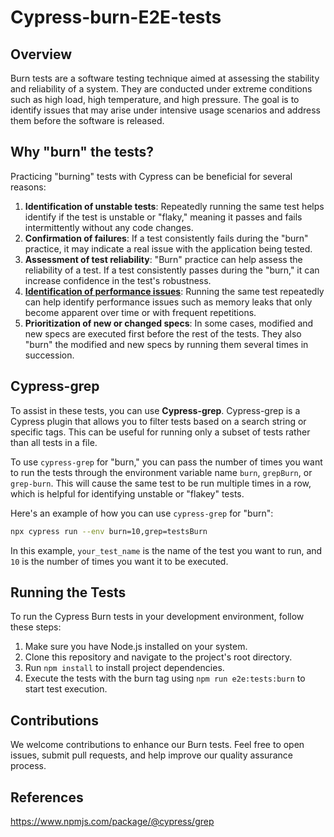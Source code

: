 # Cypress-burn-E2E-tests

## Overview

Burn tests are a software testing technique aimed at assessing the stability and reliability of a system. They are conducted under extreme conditions such as high load, high temperature, and high pressure. The goal is to identify issues that may arise under intensive usage scenarios and address them before the software is released.

## Why "burn" the tests?

Practicing "burning" tests with Cypress can be beneficial for several reasons:

1. **Identification of unstable tests**: Repeatedly running the same test helps identify if the test is unstable or "flaky," meaning it passes and fails intermittently without any code changes.
2. **Confirmation of failures**: If a test consistently fails during the "burn" practice, it may indicate a real issue with the application being tested.
3. **Assessment of test reliability**: "Burn" practice can help assess the reliability of a test. If a test consistently passes during the "burn," it can increase confidence in the test's robustness.
4. [**Identification of performance issues**](https://glebbahmutov.com/blog/burning-tests/): Running the same test repeatedly can help identify performance issues such as memory leaks that only become apparent over time or with frequent repetitions.
5. **Prioritization of new or changed specs**: In some cases, modified and new specs are executed first before the rest of the tests. They also "burn" the modified and new specs by running them several times in succession.

## Cypress-grep

To assist in these tests, you can use **Cypress-grep**. Cypress-grep is a Cypress plugin that allows you to filter tests based on a search string or specific tags. This can be useful for running only a subset of tests rather than all tests in a file.

To use `cypress-grep` for "burn," you can pass the number of times you want to run the tests through the environment variable name `burn`, `grepBurn`, or `grep-burn`. This will cause the same test to be run multiple times in a row, which is helpful for identifying unstable or "flakey" tests.

Here's an example of how you can use `cypress-grep` for "burn":

```bash
npx cypress run --env burn=10,grep=testsBurn
```

In this example, `your_test_name` is the name of the test you want to run, and `10` is the number of times you want it to be executed.

## Running the Tests

To run the Cypress Burn tests in your development environment, follow these steps:

1. Make sure you have Node.js installed on your system.
2. Clone this repository and navigate to the project's root directory.
3. Run `npm install` to install project dependencies.
4. Execute the tests with the burn tag using `npm run e2e:tests:burn` to start test execution.

## Contributions

We welcome contributions to enhance our Burn tests. Feel free to open issues, submit pull requests, and help improve our quality assurance process.

## References

https://www.npmjs.com/package/@cypress/grep
